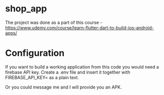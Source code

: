 # shop_app

The project was done as a part of this course - https://www.udemy.com/course/learn-flutter-dart-to-build-ios-android-apps/

# Configuration

If you want to build a working application from this code you would need a firebase API key. Create a .env file and insert it together with FIREBASE_API_KEY= as a plain text.

Or you could message me and I will provide you an APK.

